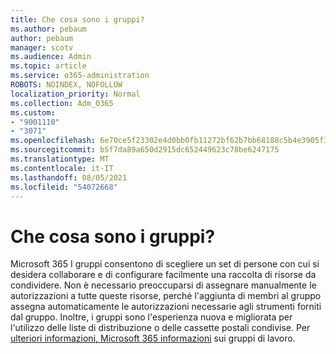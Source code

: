 ```yaml
---
title: Che cosa sono i gruppi?
ms.author: pebaum
author: pebaum
manager: scotv
ms.audience: Admin
ms.topic: article
ms.service: o365-administration
ROBOTS: NOINDEX, NOFOLLOW
localization_priority: Normal
ms.collection: Adm_O365
ms.custom:
- "9001110"
- "3071"
ms.openlocfilehash: 6e70ce5f23302e4d0bb0fb11272bf62b7bb68188c5b4e3905f3d25434db4737f
ms.sourcegitcommit: b5f7da89a650d2915dc652449623c78be6247175
ms.translationtype: MT
ms.contentlocale: it-IT
ms.lasthandoff: 08/05/2021
ms.locfileid: "54072668"
---
```

# <a name="what-are-groups"></a>Che cosa sono i gruppi?

Microsoft 365 I gruppi consentono di scegliere un set di persone con cui si desidera collaborare e di configurare facilmente una raccolta di risorse da condividere. Non è necessario preoccuparsi di assegnare manualmente le autorizzazioni a tutte queste risorse, perché l'aggiunta di membri al gruppo assegna automaticamente le autorizzazioni necessarie agli strumenti forniti dal gruppo. Inoltre, i gruppi sono l'esperienza nuova e migliorata per l'utilizzo delle liste di distribuzione o delle cassette postali condivise.  Per [ulteriori informazioni, Microsoft 365 informazioni](https://support.office.com/article/b565caa1-5c40-40ef-9915-60fdb2d97fa2) sui gruppi di lavoro. 